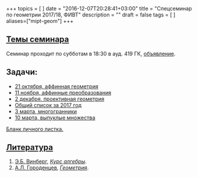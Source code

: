 +++
topics = [
]
date = "2016-12-07T20:28:41+03:00"
title = "Спецсеминар по геометрии 2017/18, ФИВТ"
description = ""
draft = false
tags = [
]
aliases=["mipt-geom"]
+++

## [Темы семинара](plan)

Семинар проходит по субботам в 18:30 в ауд. 419 ГК, [объявление](/teaching/mipt-geom/poster-2017.pdf).

## Задачи:
  - [21 октября, аффинная геометрия](/teaching/mipt-geom/2017-10-21.pdf)
  - [11 ноября, аффинные преобразования](/teaching/mipt-geom/2017-11-11.pdf)
  - [2 декабря, проективная геометрия](/teaching/mipt-geom/2017-12-02.pdf)
  - [Общий список за 2017 год](/teaching/mipt-geom/all.pdf)
  - [3 марта, многогранники](/teaching/mipt-geom/2018-03-03.pdf)
  - [10 марта, выпуклые множества](/teaching/mipt-geom/2018-03-10.pdf)

[Бланк личного листка.](/teaching/mipt-geom/listok.pdf)

## [Литература](literature)
1. [Э.Б. Винберг](http://halgebra.math.msu.su/wiki/doku.php/staff:vinberg), [*Курс алгебры*]( https://books.google.ru/books?id=P_DGBgAAQBAJ&printsec=frontcover&hl=ru).
1. [А.Л. Городенцев](http://gorod.bogomolov-lab.ru/index_rus.html), [*Геометрия*](http://gorod.bogomolov-lab.ru/ps/stud/geom_ru/1617/list.html).


